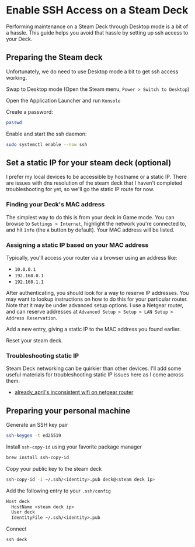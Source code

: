 # Enable SSH Access on a Steam Deck

Performing maintenance on a Steam Deck through Desktop mode is a bit of a hassle.
This guide helps you avoid that hassle by setting up ssh access to your Deck.

## Preparing the Steam deck

Unfortunately, we do need to use Desktop mode a bit to get ssh access working.

Swap to Desktop mode (Open the Steam menu, `Power > Switch to Desktop`)

Open the Application Launcher and run `Konsole`

Create a password:

```sh
passwd
```

Enable and start the ssh daemon:

```sh
sudo systemctl enable --now ssh
```

## Set a static IP for your steam deck (optional)

I prefer my local devices to be accessible by hostname or a static IP.  There
are issues with dns resolution of the steam deck that I haven't completed
troubleshooting for yet, so we'll go the static IP route for now.

### Finding your Deck's MAC address

The simplest way to do this is from your deck in Game mode.  You can browse to
`Settings > Internet`, highlight the network you're connected to, and hit `Info`
(the `A` button by default).  Your MAC address will be listed.

### Assigning a static IP based on your MAC address

Typically, you'll access your router via a browser using an address like:

- `10.0.0.1`
- `192.168.0.1`
- `192.168.1.1`

After authenticating, you should look for a way to reserve IP addresses.  You
may want to lookup instructions on how to do this for your particular router.
Note that it may be under advanced setup options.  I use a Netgear router,
and can reserve addresses at `Advanced Setup > Setup > LAN Setup > Address Reservation`.

Add a new entry, giving a static IP to the MAC address you found earlier.

Reset your steam deck.

### Troubleshooting static IP

Steam Deck networking can be quirkier than other devices.  I'll add some useful
materials for troubleshooting static IP issues here as I come across them.

- [already_april's inconsistent wifi on netgear router](https://www.reddit.com/r/SteamDeck/comments/1anbrld/steam_deck_inconsistent_wifi_on_netgear_router/)

## Preparing your personal machine

Generate an SSH key pair

```sh
ssh-keygen -t ed25519
```

Install `ssh-copy-id` using your favorite package manager

```sh
brew install ssh-copy-id
```

Copy your public key to the steam deck

```sh
ssh-copy-id -i ~/.ssh/<identity>.pub deck@<steam deck ip>
```

Add the following entry to your `.ssh/config`

```txt
Host deck
  HostName <steam deck ip>
  User deck
  IdentityFile ~/.ssh/<identity>.pub
```

Connect

```
ssh deck
```
